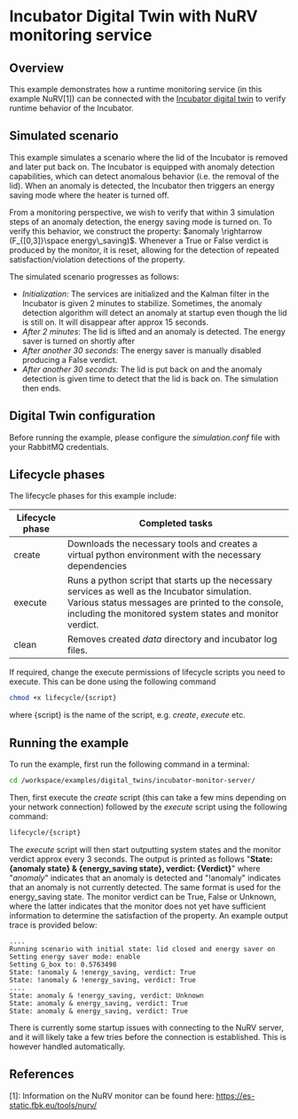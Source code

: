 # Incubator Digital Twin with NuRV monitoring service

## Overview

This example demonstrates how a runtime monitoring service (in this example NuRV[1]) can be connected with the [Incubator digital twin](../../common/digital_twins/incubator/README.md) to verify runtime behavior of the Incubator.

## Simulated scenario

This example simulates a scenario where the lid of the Incubator is removed and later put back on. The Incubator is equipped with anomaly detection capabilities, which can detect anomalous behavior (i.e. the removal of the lid). When an anomaly is detected, the Incubator then triggers an energy saving mode where the heater is turned off. 

From a monitoring perspective, we wish to verify that within 3 simulation steps of an anomaly detection, the energy saving mode is turned on. To verify this behavior, we construct the property: $`anomaly \rightarrow (F_{[0,3]}\space energy\_saving)`$. Whenever a True or False verdict is produced by the monitor, it is reset, allowing for the detection of repeated satisfaction/violation detections of the property.

The simulated scenario progresses as follows:

- *Initialization*: The services are initialized and the Kalman filter in the Incubator is given 2 minutes to stabilize. Sometimes, the anomaly detection algorithm will detect an anomaly at startup even though the lid is still on. It will disappear after approx 15 seconds.
- *After 2 minutes*: The lid is lifted and an anomaly is detected. The energy saver is turned on shortly after
- *After another 30 seconds*: The energy saver is manually disabled producing a False verdict.
- *After another 30 seconds*: The lid is put back on and the anomaly detection is given time to detect that the lid is back on. The simulation then ends. 


## Digital Twin configuration

Before running the example, please configure the _simulation.conf_ file with your RabbitMQ credentials.

## Lifecycle phases

The lifecycle phases for this example include:

| Lifecycle phase | Completed tasks |
| ------ | ------- |
| create    | Downloads the necessary tools and creates a virtual python environment with the necessary dependencies |
| execute   | Runs a python script that starts up the necessary services as well as the Incubator simulation. Various status messages are printed to the console, including the monitored system states and monitor verdict. |
| clean     | Removes created _data_ directory and incubator log files. |

If required, change the execute permissions of lifecycle scripts you need to execute. This can be done using the following command 
```bash
chmod +x lifecycle/{script}
```
where {script} is the name of the script, e.g. _create_, _execute_ etc. 


## Running the example

To run the example, first run the following command in a terminal:
```bash
cd /workspace/examples/digital_twins/incubator-monitor-server/
```
Then, first execute the _create_ script (this can take a few mins depending on your network connection) followed by the _execute_ script using the following command:
```bash
lifecycle/{script}
```

The _execute_ script will then start outputting system states and the monitor verdict approx every 3 seconds. The output is printed as follows "__State: {anomaly state} & {energy_saving state}, verdict: {Verdict}__" where "_anomaly_" indicates that an anomaly is detected and "!anomaly" indicates that an anomaly is not currently detected. The same format is used for the energy_saving state.
The monitor verdict can be True, False or Unknown, where the latter indicates that the monitor does not yet have sufficient information to determine the satisfaction of the property.
An example output trace is provided below: 
````log
....
Running scenario with initial state: lid closed and energy saver on
Setting energy saver mode: enable
Setting G_box to: 0.5763498
State: !anomaly & !energy_saving, verdict: True
State: !anomaly & !energy_saving, verdict: True
....
State: anomaly & !energy_saving, verdict: Unknown
State: anomaly & energy_saving, verdict: True
State: anomaly & energy_saving, verdict: True
````

There is currently some startup issues with connecting to the NuRV server, and it will likely take a few tries before the connection is established. This is however handled automatically.


## References

[1]: Information on the NuRV monitor can be found here: https://es-static.fbk.eu/tools/nurv/
